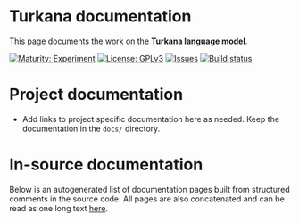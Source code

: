 # Turkana documentation

This page documents the work on the **Turkana language model**. 

[![Maturity: Experiment](https://img.shields.io/badge/Maturity-Experiment-black.svg)](https://giellalt.github.io/MaturityClassification.html)
[![License: GPLv3](https://img.shields.io/badge/License-GPLv3-blue.svg)](https://www.gnu.org/licenses/gpl-3.0)
[![Issues](https://img.shields.io/github/issues/giellalt/lang-tuv)](https://github.com/giellalt/lang-tuv/issues)
[![Build status](https://github.com/giellalt/lang-tuv/workflows/Speller%20CI+CD/badge.svg)](https://github.com/giellalt/lang-tuv/actions)

# Project documentation

* Add links to project specific documentation here as needed. Keep the documentation in the `docs/` directory.

# In-source documentation

Below is an autogenerated list of documentation pages built from structured comments in the source code. All pages are also concatenated and can be read as one long text [here](tuv.md).
